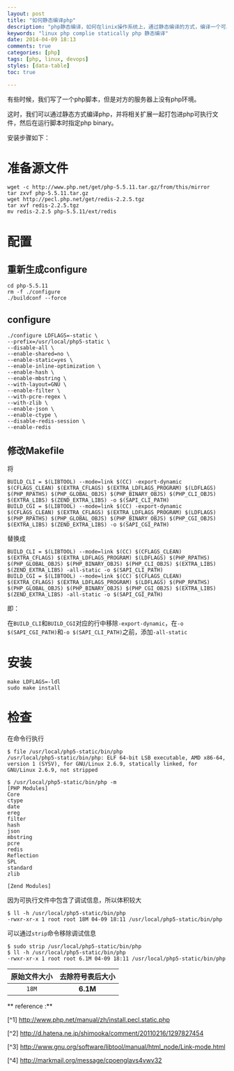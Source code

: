 ```yaml
---
layout: post
title: "如何静态编译php"
description: "php静态编译，如何在linix操作系统上，通过静态编译的方式，编译一个可以随意拷贝的php可执行文件。"
keywords: "linux php complie statically php 静态编译"
date: 2014-04-09 18:13
comments: true
categories: [php]
tags: [php, linux, devops]
styles: [data-table]
toc: true

---
```

有些时候，我们写了一个php脚本，但是对方的服务器上没有php环境。


这时，我们可以通过静态方式编译php，并将相关扩展一起打包进php可执行文件，然后在运行脚本时指定php binary。
<!-- more -->
安装步骤如下：

# 准备源文件 #

```
wget -c http://www.php.net/get/php-5.5.11.tar.gz/from/this/mirror
tar zxvf php-5.5.11.tar.gz
wget http://pecl.php.net/get/redis-2.2.5.tgz
tar xvf redis-2.2.5.tgz
mv redis-2.2.5 php-5.5.11/ext/redis
```

# 配置 #

## 重新生成configure ##

```
cd php-5.5.11
rm -f ./configure
./buildconf --force
```

## configure ##

```
./configure LDFLAGS=-static \
--prefix=/usr/local/php5-static \
--disable-all \
--enable-shared=no \
--enable-static=yes \
--enable-inline-optimization \
--enable-hash \
--enable-mbstring \
--with-layout=GNU \
--enable-filter \
--with-pcre-regex \
--with-zlib \
--enable-json \
--enable-ctype \
--disable-redis-session \
--enable-redis
```

## 修改Makefile ##

将
```
BUILD_CLI = $(LIBTOOL) --mode=link $(CC) -export-dynamic $(CFLAGS_CLEAN) $(EXTRA_CFLAGS) $(EXTRA_LDFLAGS_PROGRAM) $(LDFLAGS) $(PHP_RPATHS) $(PHP_GLOBAL_OBJS) $(PHP_BINARY_OBJS) $(PHP_CLI_OBJS) $(EXTRA_LIBS) $(ZEND_EXTRA_LIBS) -o $(SAPI_CLI_PATH)
BUILD_CGI = $(LIBTOOL) --mode=link $(CC) -export-dynamic $(CFLAGS_CLEAN) $(EXTRA_CFLAGS) $(EXTRA_LDFLAGS_PROGRAM) $(LDFLAGS) $(PHP_RPATHS) $(PHP_GLOBAL_OBJS) $(PHP_BINARY_OBJS) $(PHP_CGI_OBJS) $(EXTRA_LIBS) $(ZEND_EXTRA_LIBS) -o $(SAPI_CGI_PATH)
```
替换成
```
BUILD_CLI = $(LIBTOOL) --mode=link $(CC) $(CFLAGS_CLEAN) $(EXTRA_CFLAGS) $(EXTRA_LDFLAGS_PROGRAM) $(LDFLAGS) $(PHP_RPATHS) $(PHP_GLOBAL_OBJS) $(PHP_BINARY_OBJS) $(PHP_CLI_OBJS) $(EXTRA_LIBS) $(ZEND_EXTRA_LIBS) -all-static -o $(SAPI_CLI_PATH)
BUILD_CGI = $(LIBTOOL) --mode=link $(CC) $(CFLAGS_CLEAN) $(EXTRA_CFLAGS) $(EXTRA_LDFLAGS_PROGRAM) $(LDFLAGS) $(PHP_RPATHS) $(PHP_GLOBAL_OBJS) $(PHP_BINARY_OBJS) $(PHP_CGI_OBJS) $(EXTRA_LIBS) $(ZEND_EXTRA_LIBS) -all-static -o $(SAPI_CGI_PATH)
```
即：

在`BUILD_CLI`和`BUILD_CGI`对应的行中移除`-export-dynamic`，在`-o $(SAPI_CGI_PATH)`和`-o $(SAPI_CLI_PATH)`之前，添加`-all-static`

# 安装 #

```
make LDFLAGS=-ldl
sudo make install
```

# 检查 #

在命令行执行

    $ file /usr/local/php5-static/bin/php
    /usr/local/php5-static/bin/php: ELF 64-bit LSB executable, AMD x86-64, version 1 (SYSV), for GNU/Linux 2.6.9, statically linked, for GNU/Linux 2.6.9, not stripped

    $ /usr/local/php5-static/bin/php -m
    [PHP Modules]
    Core
    ctype
    date
    ereg
    filter
    hash
    json
    mbstring
    pcre
    redis
    Reflection
    SPL
    standard
    zlib

    [Zend Modules]

因为可执行文件中包含了调试信息，所以体积较大

    $ ll -h /usr/local/php5-static/bin/php
    -rwxr-xr-x 1 root root 18M 04-09 18:11 /usr/local/php5-static/bin/php

可以通过`strip`命令移除调试信息

    $ sudo strip /usr/local/php5-static/bin/php
    $ ll -h /usr/local/php5-static/bin/php
    -rwxr-xr-x 1 root root 6.1M 04-09 18:11 /usr/local/php5-static/bin/php

原始文件大小| 去除符号表后大小
:--------------:|:---------------:
`18M`      | **6.1M**

** reference :**

[^1] http://www.php.net/manual/zh/install.pecl.static.php

[^2] http://d.hatena.ne.jp/shimooka/comment/20110216/1297827454

[^3] http://www.gnu.org/software/libtool/manual/html_node/Link-mode.html

[^4] http://markmail.org/message/cpoenglavs4vwv32
